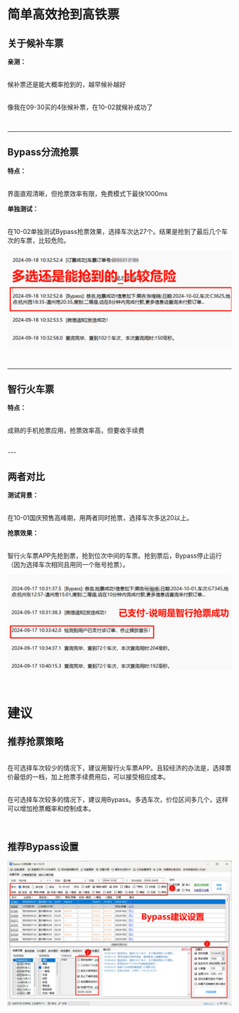 
# 简单高效抢到高铁票

## 关于候补车票

**亲测：**

<br>候补票还是能大概率抢到的，越早候补越好

<br>像我在09-30买的4张候补票，在10-02就候补成功了

<br>

---

## Bypass分流抢票

**特点：**

<br>界面直观清晰，但抢票效率有限，免费模式下最快1000ms

**单独测试：**

<br>在10-02单独测试Bypass抢票效果，选择车次达27个。结果是抢到了最后几个车次的车票，比较危险。

![](Bypass-Zhixing.assets\多选还是能抢到的_比较危险.png)

<br>

---

## 智行火车票

**特点：**

<br>成熟的手机抢票应用，抢票效率高，但要收手续费

<br>
---

## 两者对比

**测试背景：**

<br>在10-01国庆预售高峰期，用两者同时抢票，选择车次多达20以上。

**抢票效果：**

<br>智行火车票APP先抢到票，抢到位次中间的车票。抢到票后，Bypass停止运行（因为选择车次相同且用同一个账号抢票）。

![](Bypass-Zhixing.assets\已支付-说明是智行抢票成功.png)

<br>

# 建议

## 推荐抢票策略

<br>在可选择车次较少的情况下，建议用智行火车票APP。且较经济的办法是，选择票价最低的一档，加上抢票手续费用后，可以接受相应成本。

<br>在可选择车次较多的情况下，建议用Bypass。多选车次，价位区间多几个，这样可以增加抢票概率和控制成本。

<br>

## 推荐Bypass设置

![](Bypass-Zhixing.assets\Bypass建议设置.png)